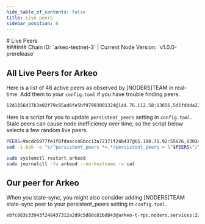 ```yaml
---
hide_table_of_contents: false
title: Live peers
sidebar_position: 6
---
```


<div class="h1-with-icon icon-arkeo">
# Live Peers
</div>
###### Chain ID: `arkeo-testnet-3` | Current Node Version: `v1.0.0-prerelease`

## All Live Peers for Arkeo
Here is a list of 48 active peers as observed by [NODERS]TEAM in real-time. Add them to your `config.toml` if you have trouble finding peers.

```bash
12d1156d37b3e02f79c85ad6fe5bf97903001324@144.76.112.58:13656,5d1fddda223d2a5a215a403f7d581b72e2839f06@152.53.125.167:25656,4b86b88dc68371d733d91ca411dfe4fa03ccbd00@158.220.108.184:14056,9303492b25e253f1ae2b145c91c23893d7e74029@94.136.189.74:26656,42f150b90e872064cb9aaf9ce34f6fe1adf11b6b@89.58.19.231:26756,6610af0d76fda15346ac89a60161971931e5c7f8@94.130.164.82:22856,fd1f96034775faa95ce716dc419a548e65a5ae56@65.108.206.118:36656,1c232d83ec44fc51da622c324903a5b1c32f31c7@130.255.170.126:46656,294948409ba34f3cddec95b63fc0e58eaef3bf7f@65.108.232.168:48656,8c2d799bcc4fbf44ef34bbd2631db5c3f4619e41@213.239.207.175:60656,d042526ceabfee753971c954287fc3cc1534c327@161.97.121.198:26656,893a44b8501faa22fbe2f4d61c6586f231bd1638@65.109.28.177:33656,4b7bf858df7d9db3ab33ae0fa0bf2c0e28384892@81.0.247.163:15756,a83cee580c6803cc02ce19bd0ed8c7f3fa454861@65.109.57.180:26656,5a96cb060b9f2b951741e87faa4abc340c43b80a@65.109.92.163:4020,ba5e69bf31c601e91be3b876b3db29eb406cbfd9@2a01:42656,60a1b4f4fe0fc0dbd84e65999c24d56ec3f7d172@2a01:24656,bf8b66267e3e1e7ac89c391658522e0a4f0dc161@5.161.70.240:14056,2c09e0c11d99eb189b5134dd85f035959acbdd26@158.220.108.120:14056,e6b058d1d6be000d67b87e9d11cb0de1bba1e477@65.109.65.248:42656,1f8aa83298752a5a1aa714e78a1674b516e8bd8b@217.182.23.122:51256,45fd8c1219d19e941ec5bccab05b3b5f07a60b27@65.109.32.148:26136,efc5593c0a39c14365fa8a1d6fa9366047ac21d7@62.169.17.140:55656,f59f0cc9c7eeb3009bfcfd6bcb981f54d6ac2a25@202.61.201.53:26756,0909dbada3305d135e4b86775a7c39b5578e5978@65.108.111.236:55926,b40de58ac548aeb41e37b39b0db4f339b303cd7f@88.99.137.138:21656,1c88bcab0f6e4b3cdfa5f9c720209bed34ad6466@2a01:11656,2e16695859392ac1be24b3225fc270875a78d6e8@2a01:26656,6b66e84485c95829f8a3318daa5113ae04e57159@81.177.140.95:26656,2cab519022ff8f791b70be7310efefb0fce52f63@2001:26656,283d91286d464a84081cd947bc8b2adc82503963@158.220.108.166:14056,69f41cf2f8bc7a77f7861b23d4f45f8c9e6c2796@85.10.201.125:60856,331bc7f589281feb335725964e979ea31841a807@213.239.194.132:15756,91275d44f34cc826d7b3fda52e00ce3c5bbead99@5.83.152.172:26656,86a22aef01672e8f255bb06c945b44b2484097cf@2a01:14056,5136d217f34aeda8b020f8a7fbfe9cf0fb041194@94.76.223.124:26656,0dc756d145cf5cff5668c36c98cc1667351198ba@2a01:22856,cc2d620edfb26ff51f2a8c5c660ac50518d2f565@149.50.116.91:55656,47cf665905f8b444d080ea1b2ae98e89a28e4bbf@135.181.59.175:55656,875ab84707649db31d7c39977fba355b22ec835f@185.16.39.125:28656,9acdc6977fe1f8fdaacc46bcc13a72371f24b437@65.108.71.92:55926,17579e6ebb4cd2702f8e73c2f6591c63aabeaf26@135.125.97.162:22856,4daa32def4f99706f5e621250096be65af1ccdf3@2a01:22856,bc8e66ad56581343fe6cab27ae989d330f46f3f7@37.27.52.25:36656,4275998a16f8f84a796b31ed285a7109eb54baa6@65.109.84.33:22856,81bf9e7272961510e36213466e2f1df565a92e72@89.58.13.159:28656,1b920199be5b1d8f7e9fd8118f41c71b5dd4cf0a@195.3.223.78:55656,e3cc067e9d837d2a84ef171cdce1d6a83818d51f@15.204.96.26:36656
```

Here is a script for you to update `persistent_peers` setting in `config.toml`. Stale peers can cause node inefficiency over time, so the script below selects a few random live peers.

```bash
PEERS=9acdc6977fe1f8fdaacc46bcc13a72371f24b437@65.108.71.92:55926,9303492b25e253f1ae2b145c91c23893d7e74029@94.136.189.74:26656,45fd8c1219d19e941ec5bccab05b3b5f07a60b27@65.109.32.148:26136,1c88bcab0f6e4b3cdfa5f9c720209bed34ad6466@2a01:11656,47cf665905f8b444d080ea1b2ae98e89a28e4bbf@135.181.59.175:55656
sed -i.bak -e "s/^persistent_peers *=.*/persistent_peers = \"$PEERS\"/" ~/.arkeo/config/config.toml

sudo systemctl restart arkeod
sudo journalctl -fu arkeod --no-hostname -o cat
```

## Our peer for Arkeo
When you state-sync, you might also consider adding [NODERS]TEAM state-sync peer to your persistent_peers setting in `config.toml`.

```bash
ebfc883c33943f248437312a2d9c5d88c81bd843@arkeo-t-rpc.noders.services:22856
```